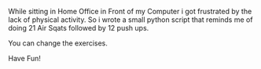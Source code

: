 While sitting in Home Office in Front of my Computer i got frustrated by the lack of physical activity.
So i wrote a small python script that reminds me of doing 21 Air Sqats followed by 12 push ups.

You can change the exercises.

Have Fun!
